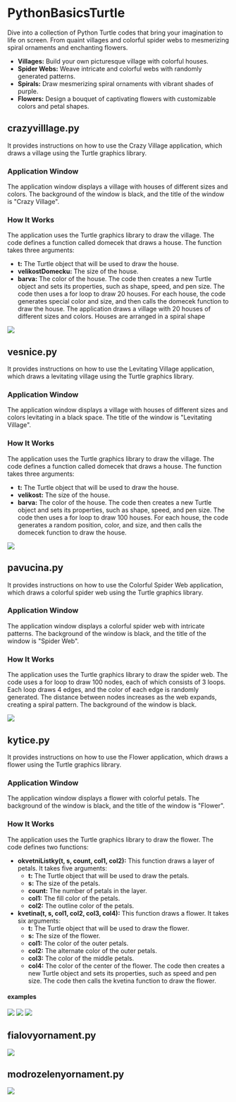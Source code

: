 # PythonBasicsTurtle
Dive into a collection of Python Turtle codes that bring your imagination to life on screen. From quaint villages and colorful spider webs to mesmerizing spiral ornaments and enchanting flowers.

- **Villages:** Build your own picturesque village with colorful houses.
- **Spider Webs:** Weave intricate and colorful webs with randomly generated patterns.
- **Spirals:** Draw mesmerizing spiral ornaments with vibrant shades of purple.
- **Flowers:** Design a bouquet of captivating flowers with customizable colors and petal shapes.

## crazyvilllage.py
It provides instructions on how to use the Crazy Village application, which draws a village using the Turtle graphics library.
### Application Window
The application window displays a village with houses of different sizes and colors. The background of the window is black, and the title of the window is "Crazy Village".
### How It Works
The application uses the Turtle graphics library to draw the village. The code defines a function called domecek that draws a house. The function takes three arguments:
- **t:** The Turtle object that will be used to draw the house.
- **velikostDomecku:** The size of the house.
- **barva:** The color of the house.
The code then creates a new Turtle object and sets its properties, such as shape, speed, and pen size. The code then uses a for loop to draw 20 houses. For each house, the code generates special color and size, and then calls the domecek function to draw the house. The application draws a village with 20 houses of different sizes and colors. Houses are arranged in a spiral shape

![](https://github.com/hrosicka/PythonBasicsTurtle/blob/master/doc/CrazyVillage.png)

## vesnice.py
It provides instructions on how to use the Levitating Village application, which draws a levitating village using the Turtle graphics library.
### Application Window
The application window displays a village with houses of different sizes and colors levitating in a black space. The title of the window is "Levitating Village".
### How It Works
The application uses the Turtle graphics library to draw the village. The code defines a function called domecek that draws a house. The function takes three arguments:
- **t:** The Turtle object that will be used to draw the house.
- **velikost:** The size of the house.
- **barva:** The color of the house.
The code then creates a new Turtle object and sets its properties, such as shape, speed, and pen size. The code then uses a for loop to draw 100 houses. For each house, the code generates a random position, color, and size, and then calls the domecek function to draw the house.

![](https://github.com/hrosicka/PythonBasicsTurtle/blob/master/doc/LevitatingVillage.png)

## pavucina.py
It provides instructions on how to use the Colorful Spider Web application, which draws a colorful spider web using the Turtle graphics library.
### Application Window
The application window displays a colorful spider web with intricate patterns. The background of the window is black, and the title of the window is "Spider Web".
### How It Works
The application uses the Turtle graphics library to draw the spider web. The code uses a for loop to draw 100 nodes, each of which consists of 3 loops. Each loop draws 4 edges, and the color of each edge is randomly generated. The distance between nodes increases as the web expands, creating a spiral pattern. The background of the window is black.

![](https://github.com/hrosicka/PythonBasicsTurtle/blob/master/doc/SpiderWeb.png)

## kytice.py
It provides instructions on how to use the Flower application, which draws a flower using the Turtle graphics library.
### Application Window
The application window displays a flower with colorful petals. The background of the window is black, and the title of the window is "Flower".
### How It Works
The application uses the Turtle graphics library to draw the flower. The code defines two functions:
- **okvetniListky(t, s, count, col1, col2):** This function draws a layer of petals. It takes five arguments:
  - **t:** The Turtle object that will be used to draw the petals.
  - **s:** The size of the petals.
  - **count:** The number of petals in the layer.
  - **col1:** The fill color of the petals.
  - **col2:** The outline color of the petals.
- **kvetina(t, s, col1, col2, col3, col4):** This function draws a flower. It takes six arguments:
  - **t:** The Turtle object that will be used to draw the flower.
  - **s:** The size of the flower.
  - **col1:** The color of the outer petals.
  - **col2:** The alternate color of the outer petals.
  - **col3:** The color of the middle petals.
  - **col4:** The color of the center of the flower.
The code then creates a new Turtle object and sets its properties, such as speed and pen size. The code then calls the kvetina function to draw the flower.

#### examples
![](https://github.com/hrosicka/PythonBasicsTurtle/blob/master/doc/Flower.png)
![](https://github.com/hrosicka/PythonBasicsTurtle/blob/master/doc/Flower2.png)
![](https://github.com/hrosicka/PythonBasicsTurtle/blob/master/doc/Flower3.png)

## fialovyornament.py
![](https://github.com/hrosicka/PythonBasicsTurtle/blob/master/doc/FialovyOrnament.png)

## modrozelenyornament.py
![](https://github.com/hrosicka/PythonBasicsTurtle/blob/master/doc/ModrozelenyOrnament.png)

